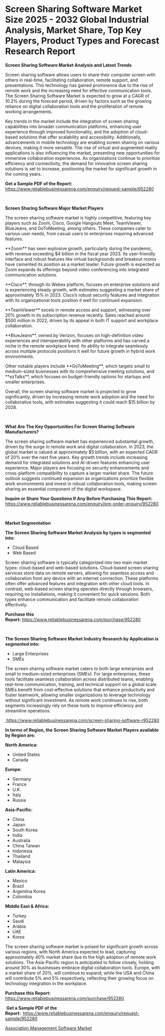 <p><h1>Screen Sharing Software Market Size 2025 - 2032 Global Industrial Analysis, Market Share, Top Key Players, Product Types and Forecast Research Report</h1></p><p><strong>Screen Sharing Software Market Analysis and Latest Trends</strong></p>
<p><p>Screen sharing software allows users to share their computer screen with others in real-time, facilitating collaboration, remote support, and presentations. This technology has gained prominence due to the rise of remote work and the increasing need for effective communication tools. The Screen Sharing Software Market is expected to grow at a CAGR of 10.2% during the forecast period, driven by factors such as the growing reliance on digital collaboration tools and the proliferation of remote working arrangements.</p><p>Key trends in the market include the integration of screen sharing capabilities into broader communication platforms, enhancing user experience through improved functionality, and the adoption of cloud-based solutions that offer scalability and accessibility. Additionally, advancements in mobile technology are enabling screen sharing on various devices, making it more versatile. The rise of virtual and augmented reality applications is also influencing the market, presenting new opportunities for immersive collaboration experiences. As organizations continue to prioritize efficiency and connectivity, the demand for innovative screen sharing solutions is set to increase, positioning the market for significant growth in the coming years.</p></p>
<p><strong>Get a Sample PDF of the Report:&nbsp;</strong> <a href="https://www.reliablebusinessarena.com/enquiry/request-sample/952280?utm_campaign=2868&utm_medium=2&utm_source=Github&utm_content=ia&utm_term=06032025&utm_id=screen-sharing-software">https://www.reliablebusinessarena.com/enquiry/request-sample/952280</a></p>
<p>&nbsp;</p>
<p><strong>Screen Sharing Software Major Market Players</strong></p>
<p><p>The screen sharing software market is highly competitive, featuring key players such as Zoom, Cisco, Google Hangouts Meet, TeamViewer, BlueJeans, and GoToMeeting, among others. These companies cater to various user needs, from casual users to enterprises requiring advanced features.</p><p>**Zoom** has seen explosive growth, particularly during the pandemic, with revenue exceeding $4 billion in the fiscal year 2023. Its user-friendly interface and robust features like virtual backgrounds and breakout rooms have cemented its position as a market leader. Future growth is expected as Zoom expands its offerings beyond video conferencing into integrated communication solutions.</p><p>**Cisco**, through its Webex platform, focuses on enterprise solutions and is experiencing steady growth, with estimates suggesting a market share of approximately 15% in 2023. Cisco’s robust security features and integration with its organizational tools position it well for continued expansion.</p><p>**TeamViewer** excels in remote access and support, witnessing over 20% growth in its subscription revenue recently. Sales reached around $500 million in 2022, driven by its appeal in both IT support and workplace collaboration.</p><p>**BlueJeans**, owned by Verizon, focuses on high-definition video experiences and interoperability with other platforms and has carved a niche in the remote workplace trend. Its ability to integrate seamlessly across multiple protocols positions it well for future growth in hybrid work environments.</p><p>Other notable players include **GoToMeeting**, which targets small to medium-sized businesses with its comprehensive meeting solutions, and **ezTalks**, which focuses on budget-friendly options for startups and smaller enterprises.</p><p>Overall, the screen sharing software market is projected to grow significantly, driven by increasing remote work adoption and the need for collaborative tools, with estimates suggesting it could reach $15 billion by 2028.</p></p>
<p>&nbsp;</p>
<p><strong>What Are The Key Opportunities For Screen Sharing Software Manufacturers?</strong></p>
<p><p>The screen sharing software market has experienced substantial growth, driven by the surge in remote work and digital collaboration. In 2023, the global market is valued at approximately $5 billion, with an expected CAGR of 20% over the next five years. Key growth trends include increasing demand for integrated solutions and AI-driven features enhancing user experience. Major players are focusing on security enhancements and cross-platform compatibility to capture a larger market share. The future outlook suggests continued expansion as organizations prioritize flexible work environments and invest in robust collaboration tools, making screen sharing an essential component of the digital workspace.</p></p>
<p><strong>Inquire or Share Your Questions If Any Before Purchasing This Report:</strong> <a href="https://www.reliablebusinessarena.com/enquiry/pre-order-enquiry/952280?utm_campaign=2868&utm_medium=2&utm_source=Github&utm_content=ia&utm_term=06032025&utm_id=screen-sharing-software">https://www.reliablebusinessarena.com/enquiry/pre-order-enquiry/952280</a></p>
<p>&nbsp;</p>
<p><strong>Market Segmentation</strong></p>
<p><strong>The Screen Sharing Software Market Analysis by types is segmented into:</strong></p>
<p><ul><li>Cloud Based</li><li>Web Based</li></ul></p>
<p><p>Screen sharing software is typically categorized into two main market types: cloud-based and web-based solutions. Cloud-based screen sharing services store data on remote servers, allowing for seamless access and collaboration from any device with an internet connection. These platforms often offer advanced features and integration with other cloud tools. In contrast, web-based screen sharing operates directly through browsers, requiring no installations, making it convenient for quick sessions. Both types enhance communication and facilitate remote collaboration effectively.</p></p>
<p><strong>Purchase this Report:&nbsp;</strong><a href="https://www.reliablebusinessarena.com/purchase/952280?utm_campaign=2868&utm_medium=2&utm_source=Github&utm_content=ia&utm_term=06032025&utm_id=screen-sharing-software">https://www.reliablebusinessarena.com/purchase/952280</a></p>
<p>&nbsp;</p>
<p><strong>The Screen Sharing Software Market Industry Research by Application is segmented into:</strong></p>
<p><ul><li>Large Enterprises</li><li>SMEs</li></ul></p>
<p><p>The screen sharing software market caters to both large enterprises and small to medium-sized enterprises (SMEs). For large enterprises, these tools facilitate seamless collaboration across distributed teams, enabling real-time communication, training, and technical support on a global scale. SMEs benefit from cost-effective solutions that enhance productivity and foster teamwork, allowing smaller organizations to leverage technology without significant investment. As remote work continues to rise, both segments increasingly rely on these tools to improve efficiency and streamline operations.</p></p>
<p><a href="https://www.reliablebusinessarena.com/screen-sharing-software-r952280?utm_campaign=2868&utm_medium=2&utm_source=Github&utm_content=ia&utm_term=06032025&utm_id=screen-sharing-software">&nbsp;https://www.reliablebusinessarena.com/screen-sharing-software-r952280</a></p>
<p><strong>In terms of Region, the Screen Sharing Software Market Players available by Region are:</strong></p>
<p>
    <p> <strong> North America: </strong>
        <ul>
            <li>United States</li>
            <li>Canada</li>
        </ul>
        </p> 
    <p> <strong> Europe: </strong>
        <ul>
            <li>Germany</li>
            <li>France</li>
            <li>U.K.</li>
            <li>Italy</li>
            <li>Russia</li>
        </ul>
        </p> 
    <p> <strong> Asia-Pacific: </strong>
        <ul>
            <li>China</li>
            <li>Japan</li>
            <li>South Korea</li>
            <li>India</li>
            <li>Australia</li>
            <li>China Taiwan</li>
            <li>Indonesia</li>
            <li>Thailand</li>
            <li>Malaysia</li>
        </ul>
        </p> 
    <p> <strong> Latin America: </strong>
        <ul>
            <li>Mexico</li>
            <li>Brazil</li>
            <li>Argentina Korea</li>
            <li>Colombia</li>
        </ul>
        </p> 
    <p> <strong> Middle East & Africa: </strong>
        <ul>
            <li>Turkey</li>
            <li>Saudi</li>
            <li>Arabia</li>
            <li>UAE</li>
            <li>Korea</li>
        </ul>
    </p>
    </p>
<p><p>The screen sharing software market is poised for significant growth across various regions, with North America expected to lead, capturing approximately 40% market share due to the high adoption of remote work solutions. The Asia-Pacific region is anticipated to follow closely, holding around 30% as businesses embrace digital collaboration tools. Europe, with a market share of 20%, will continue to expand, while the USA and China will contribute 5% and 5% respectively, reflecting their growing focus on technology integration in the workplace.</p></p>
<p><strong>Purchase this Report: </strong><a href="https://www.reliablebusinessarena.com/purchase/952280?utm_campaign=2868&utm_medium=2&utm_source=Github&utm_content=ia&utm_term=06032025&utm_id=screen-sharing-software">https://www.reliablebusinessarena.com/purchase/952280</a></p>
<p>&nbsp;<strong>Get a Sample PDF of the Report:&nbsp;&nbsp;</strong><a href="https://www.reliablebusinessarena.com/enquiry/request-sample/952280?utm_campaign=2868&utm_medium=2&utm_source=Github&utm_content=ia&utm_term=06032025&utm_id=screen-sharing-software">https://www.reliablebusinessarena.com/enquiry/request-sample/952280</a></p>
<p><strong></strong></p>
<p><p><a href="https://github.com/benhaeneye/Market-Research-Report-List-1/blob/main/association-management-software-market.md?utm_campaign=2868&utm_medium=2&utm_source=Github&utm_content=ia&utm_term=06032025&utm_id=screen-sharing-software">Association Management Software Market</a></p></p>